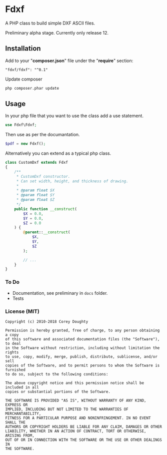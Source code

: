 Fdxf
====

A PHP class to build simple DXF ASCII files.

Preliminary alpha stage. Currently only release 12.



## Installation

Add to your "__composer.json__" file under the "__require__" section:

```
"fdxf/fdxf": "^0.1"
```


Update composer

```sh
php composer.phar update
```



## Usage

In your php file that you want to use the class add a use statement.

```php
use Fdxf\Fdxf;
```

Then use as per the documantation.

``` php
$pdf = new Fdxf();
```

Alternatively you can extend as a typical php class.

```php
class CustomDxf extends Fdxf
{
    /**
     * CustomDxf constructor.
     * Can set width, height, and thickness of drawing.
     *
     * @param float $X
     * @param float $Y
     * @param float $Z
     */
    public function __construct(
        $X = 0.0,
        $Y = 0.0,
        $Z = 0.0
    ) {
        @parent::__construct(
            $X,
            $Y,
            $Z
        );

        // ...
    }
}
```



### To Do

  * Documentation, see preliminary in `docs` folder.
  * Tests



### License (MIT)

```text
Copyright (c) 2010-2018 Corey Doughty

Permission is hereby granted, free of charge, to any person obtaining a copy
of this software and associated documentation files (the "Software"), to deal
in the Software without restriction, including without limitation the rights
to use, copy, modify, merge, publish, distribute, sublicense, and/or sell
copies of the Software, and to permit persons to whom the Software is furnished
to do so, subject to the following conditions:

The above copyright notice and this permission notice shall be included in all
copies or substantial portions of the Software.

THE SOFTWARE IS PROVIDED "AS IS", WITHOUT WARRANTY OF ANY KIND, EXPRESS OR
IMPLIED, INCLUDING BUT NOT LIMITED TO THE WARRANTIES OF MERCHANTABILITY,
FITNESS FOR A PARTICULAR PURPOSE AND NONINFRINGEMENT. IN NO EVENT SHALL THE
AUTHORS OR COPYRIGHT HOLDERS BE LIABLE FOR ANY CLAIM, DAMAGES OR OTHER
LIABILITY, WHETHER IN AN ACTION OF CONTRACT, TORT OR OTHERWISE, ARISING FROM,
OUT OF OR IN CONNECTION WITH THE SOFTWARE OR THE USE OR OTHER DEALINGS IN
THE SOFTWARE.
```
